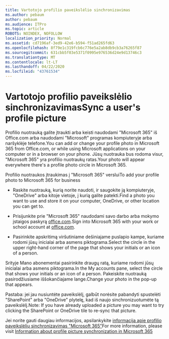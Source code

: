 ```yaml
---
title: Vartotojo profilio paveikslėlio sinchronizavimas
ms.author: pebaum
author: pebaum
ms.audience: ITPro
ms.topic: article
ROBOTS: NOINDEX, NOFOLLOW
localization_priority: Normal
ms.assetid: cd7196af-3ed9-42e6-b594-f51ad265fd63
ms.openlocfilehash: 8f79e1c319fcb6c776e5a2ab8db9cb3a76265f87
ms.sourcegitcommit: 631cbb5f03e5371f0995e976536d24e9d13746c3
ms.translationtype: MT
ms.contentlocale: lt-LT
ms.lasthandoff: 04/22/2020
ms.locfileid: "43761534"
---
```

# <a name="sync-a-users-profile-picture"></a><span data-ttu-id="c953f-102">Vartotojo profilio paveikslėlio sinchronizavimas</span><span class="sxs-lookup"><span data-stu-id="c953f-102">Sync a user's profile picture</span></span>

<span data-ttu-id="c953f-103">Profilio nuotrauką galite įtraukti arba keisti naudodami "Microsoft 365" iš Office.com arba naudodami "Microsoft" programas kompiuteryje arba naršyklėje telefone.</span><span class="sxs-lookup"><span data-stu-id="c953f-103">You can add or change your profile photo in Microsoft 365 from Office.com, or while using Microsoft applications on your computer or in a browser on your phone.</span></span> <span data-ttu-id="c953f-104">Jūsų nuotrauka bus rodoma visur, "Microsoft 365" yra profilio nuotraukų ratas.</span><span class="sxs-lookup"><span data-stu-id="c953f-104">Your photo will appear everywhere there's a profile photo circle in Microsoft 365.</span></span>

<span data-ttu-id="c953f-105">Profilio nuotraukos įtraukimas į "Microsoft 365" verslui</span><span class="sxs-lookup"><span data-stu-id="c953f-105">To add your profile photo to Microsoft 365 for business</span></span>

- <span data-ttu-id="c953f-106">Raskite nuotrauką, kurią norite naudoti, ir saugokite ją kompiuteryje, "OneDrive" arba kitoje vietoje, į kurią galite patekti.</span><span class="sxs-lookup"><span data-stu-id="c953f-106">Find a photo you want to use and store it on your computer, OneDrive, or other location you can get to.</span></span>

- <span data-ttu-id="c953f-107">Prisijunkite prie "Microsoft 365" naudodami savo darbo arba mokymo įstaigos paskyrą [office.com](https://www.office.com).</span><span class="sxs-lookup"><span data-stu-id="c953f-107">Sign into Microsoft 365 with your work or school account at [office.com](https://www.office.com).</span></span>

- <span data-ttu-id="c953f-108">Pasirinkite apskritimą viršutiniame dešiniajame puslapio kampe, kuriame rodomi jūsų inicialai arba asmens piktograma.</span><span class="sxs-lookup"><span data-stu-id="c953f-108">Select the circle in the upper right-hand corner of the page that shows your initials or an icon of a person.</span></span>

<span data-ttu-id="c953f-109">Srityje Mano abonementai pasirinkite draugų ratą, kuriame rodomi jūsų inicialai arba asmens piktograma.</span><span class="sxs-lookup"><span data-stu-id="c953f-109">In the My accounts pane, select the circle that shows your initials or an icon of a person.</span></span> <span data-ttu-id="c953f-110">Pakeiskite nuotrauką pasirodžiusiame iššokančiajame lange.</span><span class="sxs-lookup"><span data-stu-id="c953f-110">Change your photo in the pop-up that appears.</span></span>

<span data-ttu-id="c953f-111">Pastaba: jei jau nusiuntėte paveikslėlį, galbūt norėsite pabandyti spustelėti "SharePoint" arba "OneDrive" plytelę, kad iš naujo sinchronizuotumėte tą paveikslėlį.</span><span class="sxs-lookup"><span data-stu-id="c953f-111">Note: If you have already uploaded a picture you may want to try clicking the SharePoint or OneDrive tile to re-sync that picture.</span></span>

<span data-ttu-id="c953f-112">Jei norite gauti daugiau informacijos, apsilankykite [informacija apie profilio paveikslėlių sinchronizavimas "Microsoft 365"](https://support.office.com/article/information-about-profile-picture-synchronization-in-office-365-20594d76-d054-4af4-a660-401133e3d48a)</span><span class="sxs-lookup"><span data-stu-id="c953f-112">For more information, please visit [Information about profile picture synchronization in Microsoft 365](https://support.office.com/article/information-about-profile-picture-synchronization-in-office-365-20594d76-d054-4af4-a660-401133e3d48a)</span></span>

